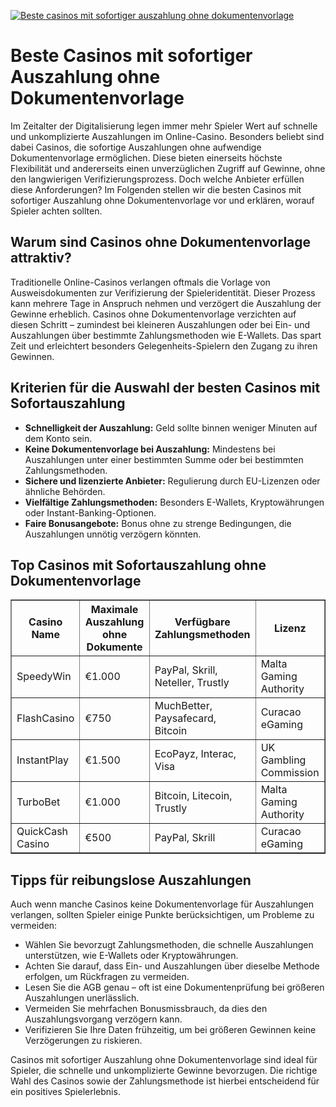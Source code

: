 [![Beste casinos mit sofortiger auszahlung ohne dokumentenvorlage](https://123-caf.pages.dev/gitsignup.png)](https://vrmoo.ru/Bt82HjjY)

<h1>Beste Casinos mit sofortiger Auszahlung ohne Dokumentenvorlage</h1> <p>Im Zeitalter der Digitalisierung legen immer mehr Spieler Wert auf schnelle und unkomplizierte Auszahlungen im Online-Casino. Besonders beliebt sind dabei Casinos, die sofortige Auszahlungen ohne aufwendige Dokumentenvorlage ermöglichen. Diese bieten einerseits höchste Flexibilität und andererseits einen unverzüglichen Zugriff auf Gewinne, ohne den langwierigen Verifizierungsprozess. Doch welche Anbieter erfüllen diese Anforderungen? Im Folgenden stellen wir die besten Casinos mit sofortiger Auszahlung ohne Dokumentenvorlage vor und erklären, worauf Spieler achten sollten.</p>  <h2>Warum sind Casinos ohne Dokumentenvorlage attraktiv?</h2> <p>Traditionelle Online-Casinos verlangen oftmals die Vorlage von Ausweisdokumenten zur Verifizierung der Spieleridentität. Dieser Prozess kann mehrere Tage in Anspruch nehmen und verzögert die Auszahlung der Gewinne erheblich. Casinos ohne Dokumentenvorlage verzichten auf diesen Schritt – zumindest bei kleineren Auszahlungen oder bei Ein- und Auszahlungen über bestimmte Zahlungsmethoden wie E-Wallets. Das spart Zeit und erleichtert besonders Gelegenheits-Spielern den Zugang zu ihren Gewinnen.</p>  <h2>Kriterien für die Auswahl der besten Casinos mit Sofortauszahlung</h2> <ul>   <li><strong>Schnelligkeit der Auszahlung:</strong> Geld sollte binnen weniger Minuten auf dem Konto sein.</li>   <li><strong>Keine Dokumentenvorlage bei Auszahlung:</strong> Mindestens bei Auszahlungen unter einer bestimmten Summe oder bei bestimmten Zahlungsmethoden.</li>   <li><strong>Sichere und lizenzierte Anbieter:</strong> Regulierung durch EU-Lizenzen oder ähnliche Behörden.</li>   <li><strong>Vielfältige Zahlungsmethoden:</strong> Besonders E-Wallets, Kryptowährungen oder Instant-Banking-Optionen.</li>   <li><strong>Faire Bonusangebote:</strong> Bonus ohne zu strenge Bedingungen, die Auszahlungen unnötig verzögern könnten.</li> </ul>  <h2>Top Casinos mit Sofortauszahlung ohne Dokumentenvorlage</h2> <table border="1" cellpadding="8" cellspacing="0" style="border-collapse: collapse; width: 100%;">   <thead>     <tr>       <th>Casino Name</th>       <th>Maximale Auszahlung ohne Dokumente</th>       <th>Verfügbare Zahlungsmethoden</th>       <th>Lizenz</th>     </tr>   </thead>   <tbody>     <tr>       <td>SpeedyWin</td>       <td>€1.000</td>       <td>PayPal, Skrill, Neteller, Trustly</td>       <td>Malta Gaming Authority</td>     </tr>     <tr>       <td>FlashCasino</td>       <td>€750</td>       <td>MuchBetter, Paysafecard, Bitcoin</td>       <td>Curacao eGaming</td>     </tr>     <tr>       <td>InstantPlay</td>       <td>€1.500</td>       <td>EcoPayz, Interac, Visa</td>       <td>UK Gambling Commission</td>     </tr>     <tr>       <td>TurboBet</td>       <td>€1.000</td>       <td>Bitcoin, Litecoin, Trustly</td>       <td>Malta Gaming Authority</td>     </tr>     <tr>       <td>QuickCash Casino</td>       <td>€500</td>       <td>PayPal, Skrill</td>       <td>Curacao eGaming</td>     </tr>   </tbody> </table>  <h2>Tipps für reibungslose Auszahlungen</h2> <p>Auch wenn manche Casinos keine Dokumentenvorlage für Auszahlungen verlangen, sollten Spieler einige Punkte berücksichtigen, um Probleme zu vermeiden:</p> <ul>   <li>Wählen Sie bevorzugt Zahlungsmethoden, die schnelle Auszahlungen unterstützen, wie E-Wallets oder Kryptowährungen.</li>   <li>Achten Sie darauf, dass Ein- und Auszahlungen über dieselbe Methode erfolgen, um Rückfragen zu vermeiden.</li>   <li>Lesen Sie die AGB genau – oft ist eine Dokumentenprüfung bei größeren Auszahlungen unerlässlich.</li>   <li>Vermeiden Sie mehrfachen Bonusmissbrauch, da dies den Auszahlungsvorgang verzögern kann.</li>   <li>Verifizieren Sie Ihre Daten frühzeitig, um bei größeren Gewinnen keine Verzögerungen zu riskieren.</li> </ul>  <p>Casinos mit sofortiger Auszahlung ohne Dokumentenvorlage sind ideal für Spieler, die schnelle und unkomplizierte Gewinne bevorzugen. Die richtige Wahl des Casinos sowie der Zahlungsmethode ist hierbei entscheidend für ein positives Spielerlebnis.</p>